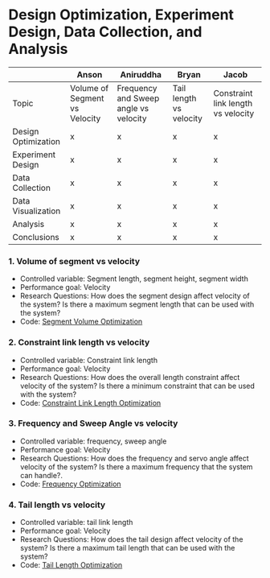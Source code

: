 # Design Optimization, Experiment Design, Data Collection, and Analysis



|                     | Anson | Aniruddha | Bryan | Jacob |
|---------------------|-------|-----------|-------|-------|
| Topic               | Volume of Segment vs Velocity | Frequency and Sweep angle vs velocity | Tail length vs velocity | Constraint link length vs velocity | 
| Design Optimization |   x   |     x     |   x   |   x   | 
| Experiment Design   |   x   |     x     |   x   |   x   | 
| Data Collection     |   x   |     x     |   x   |   x   | 
| Data Visualization  |   x   |     x     |   x   |   x   | 
| Analysis            |   x   |     x     |   x   |   x   | 
| Conclusions         |   x   |     x     |   x   |   x   | 

### 1. Volume of segment vs velocity
 - Controlled variable: Segment length, segment height, segment width
 - Performance goal: Velocity
 - Research Questions: How does the segment design affect velocity of the system? Is there a maximum segment length that can be used with the system?
 - Code: [Segment Volume Optimization](../03_Anson/Markdown/Length_Constrained_Dynamics_Optimization_Segment_Area.md)

### 2. Constraint link length vs velocity
 - Controlled variable: Constraint link length
 - Performance goal: Velocity
 - Research Questions: How does the overall length constraint affect velocity of the system? Is there a minimum constraint that can be used with the system?
 - Code: [Constraint Link Length Optimization](../01_Jacob/Markdown/Length_Constrained_Dynamics_Opimization_Not_Optimizing.md)

### 3. Frequency and Sweep Angle  vs velocity
 - Controlled variable: frequency, sweep angle
 - Performance goal: Velocity
 - Research Questions: How does the frequency and servo angle affect velocity of the system? Is there a maximum frequency that the system can handle?.
 - Code: [Frequency Optimization](../04_Aniruddha/Markdown/Frequency_optimization.md)

### 4. Tail length vs velocity
 - Controlled variable: tail link length
 - Performance goal: Velocity
 - Research Questions: How does the tail design affect velocity of the system? Is there a maximum tail length that can be used with the system?
 - Code: [Tail Length Optimization](../02_Bryan/Markdown/Tail_Optimization.md)
